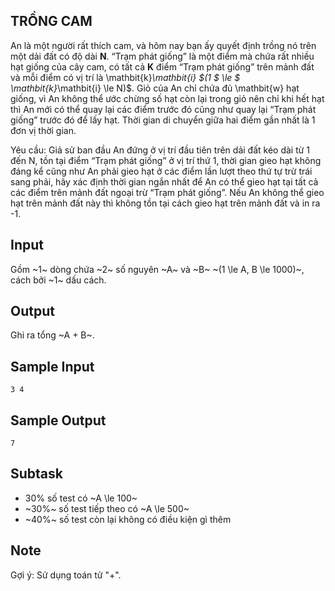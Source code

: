 ## TRỒNG CAM

An là một người rất thích cam, và hôm nay bạn ấy quyết định trồng nó trên một dải đất có độ dài **N**. “Trạm phát giống” là một điểm mà chứa rất nhiều hạt giống của cây cam, có tất cả **K** điểm “Trạm phát giống” trên mảnh đất và mỗi điểm có vị trí là \mathbit{k}_\mathbit{i} $(1 $ \le $ \mathbit{k}_\mathbit{i}  \le N)$. Giỏ của An chỉ chứa đủ \mathbit{w} hạt giống, vì An không thể ước chừng số hạt còn lại trong giỏ nên chỉ khi hết hạt thì An mới có thể quay lại các điểm trước đó cũng như quay lại “Trạm phát giống” trước đó để lấy hạt. Thời gian di chuyển giữa hai điểm gần nhất là 1 đơn vị thời gian. 

Yêu cầu: Giả sử ban đầu An đứng ở vị trí đầu tiên trên dải đất kéo dài từ 1 đến N, tồn tại điểm “Trạm phát giống” ở vị trí thứ 1, thời gian gieo hạt không đáng kể cũng như An phải gieo hạt ở các điểm lần lượt theo thứ tự trừ trái sang phải, hãy xác định thời gian ngắn nhất để An có thể gieo hạt tại tất cả các điểm trên mảnh đất ngoại trừ “Trạm phát giống”. Nếu An không thể gieo hạt trên mảnh đất này thì không tồn tại cách gieo hạt trên mảnh đất và in ra -1.
## Input

Gồm ~1~ dòng chứa ~2~ số nguyên ~A~ và ~B~ ~(1 \le A, B \le 1000)~, cách bởi ~1~ dấu cách.

## Output

Ghi ra tổng ~A + B~.

## Sample Input 
```
3 4
```

## Sample Output 
```
7
```

## Subtask
- 30% số test có ~A \le 100~
- ~30\%~ số test tiếp theo có ~A \le 500~
- ~40\%~ số test còn lại không có điều kiện gì thêm

## Note

Gợi ý: Sử dụng toán tử "+".
